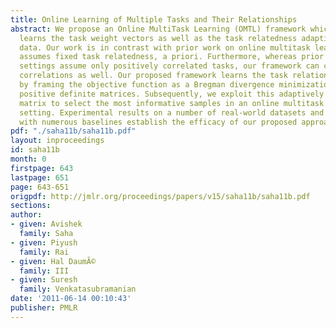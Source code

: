 ```yaml
---
title: Online Learning of Multiple Tasks and Their Relationships
abstract: We propose an Online MultiTask Learning (OMTL) framework which simultaneously
  learns the task weight vectors as well as the task relatedness adaptively from the
  data. Our work is in contrast with prior work on online multitask learning which
  assumes fixed task relatedness, a priori. Furthermore, whereas prior work in such
  settings assume only positively correlated tasks, our framework can capture negative
  correlations as well. Our proposed framework learns the task relationship matrix
  by framing the objective function as a Bregman divergence minimization problem for
  positive definite matrices. Subsequently, we exploit this adaptively learned task-relationship
  matrix to select the most informative samples in an online multitask active learning
  setting. Experimental results on a number of real-world datasets and comparisons
  with numerous baselines establish the efficacy of our proposed approach. [pdf]
pdf: "./saha11b/saha11b.pdf"
layout: inproceedings
id: saha11b
month: 0
firstpage: 643
lastpage: 651
page: 643-651
origpdf: http://jmlr.org/proceedings/papers/v15/saha11b/saha11b.pdf
sections: 
author:
- given: Avishek
  family: Saha
- given: Piyush
  family: Rai
- given: Hal DaumÃ©
  family: III
- given: Suresh
  family: Venkatasubramanian
date: '2011-06-14 00:10:43'
publisher: PMLR
---
```

